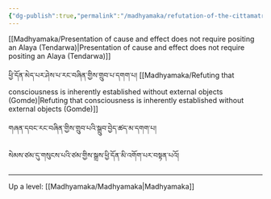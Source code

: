 ```yaml
---
{"dg-publish":true,"permalink":"/madhyamaka/refutation-of-the-cittamatra-system/"}
---
```


[[Madhyamaka/Presentation of cause and effect does not require positing an Alaya (Tendarwa)\|Presentation of cause and effect does not require positing an Alaya (Tendarwa)]]

ཕྱི་དོན་མེད་པར་ཤེས་པ་རང་བཞིན་གྱིས་གྲུབ་པ་དགག་པ།
[[Madhyamaka/Refuting that consciousness is inherently established without external objects (Gomde)\|Refuting that consciousness is inherently established without external objects (Gomde)]]




གཞན་དབང་རང་བཞིན་གྱིས་གྲུབ་པའི་སྒྲུབ་བྱེད་ཚད་མ་དགག་པ། 


སེམས་ཙམ་དུ་གསུངས་པའི་ཙམ་གྱིས་སྒྲས་ཕྱི་དོན་མི་འགོག་པར་བསྟན་པའོ།




---
Up a level: [[Madhyamaka/Madhyamaka\|Madhyamaka]]